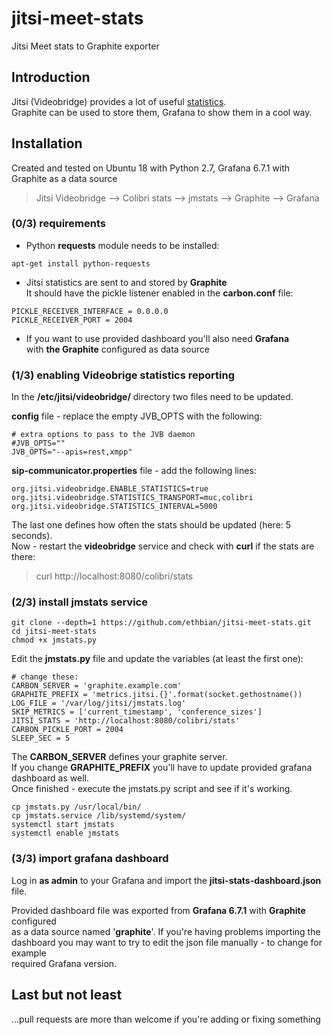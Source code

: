 # jitsi-meet-stats
Jitsi Meet stats to Graphite exporter

## Introduction
Jitsi (Videobridge) provides a lot of useful [statistics](https://github.com/jitsi/jitsi-videobridge/blob/master/doc/statistics.md).  
Graphite can be used to store them, Grafana to show them in a cool way.  

## Installation

Created and tested on Ubuntu 18 with Python 2.7, Grafana 6.7.1 with Graphite as a data source  
> Jitsi Videobridge --> Colibri stats --> jmstats --> Graphite --> Grafana

### (0/3) requirements

* Python **requests** module needs to be installed:

```
apt-get install python-requests
```

* Jitsi statistics are sent to and stored by **Graphite**  
  It should have the pickle listener enabled in the **carbon.conf** file:

```
PICKLE_RECEIVER_INTERFACE = 0.0.0.0
PICKLE_RECEIVER_PORT = 2004
```
  
* If you want to use provided dashboard you'll also need **Grafana**  
  with **the Graphite** configured as data source
  
### (1/3) enabling Videobrige statistics reporting

In the **/etc/jitsi/videobridge/** directory two files need to be updated.  

**config** file - replace the empty JVB_OPTS with the following:  

```
# extra options to pass to the JVB daemon
#JVB_OPTS=""
JVB_OPTS="--apis=rest,xmpp"
```

**sip-communicator.properties** file - add the following lines:

```
org.jitsi.videobridge.ENABLE_STATISTICS=true
org.jitsi.videobridge.STATISTICS_TRANSPORT=muc,colibri
org.jitsi.videobridge.STATISTICS_INTERVAL=5000
```

The last one defines how often the stats should be updated (here: 5 seconds).  
Now - restart the **videobridge** service and check with **curl** if the stats are there:

> curl http://localhost:8080/colibri/stats

### (2/3) install jmstats service

```
git clone --depth=1 https://github.com/ethbian/jitsi-meet-stats.git
cd jitsi-meet-stats
chmod +x jmstats.py
```

Edit the **jmstats.py** file and update the variables (at least the first one):

```
# change these:
CARBON_SERVER = 'graphite.example.com'
GRAPHITE_PREFIX = 'metrics.jitsi.{}'.format(socket.gethostname())
LOG_FILE = '/var/log/jitsi/jmstats.log'
SKIP_METRICS = ['current_timestamp', 'conference_sizes']
JITSI_STATS = 'http://localhost:8080/colibri/stats'
CARBON_PICKLE_PORT = 2004
SLEEP_SEC = 5
```

The **CARBON_SERVER** defines your graphite server.  
If you change **GRAPHITE_PREFIX** you'll have to update provided grafana dashboard as well.  
Once finished - execute the jmstats.py script and see if it's working.

```
cp jmstats.py /usr/local/bin/
cp jmstats.service /lib/systemd/system/
systemctl start jmstats
systemctl enable jmstats
```

### (3/3) import grafana dashboard

Log in **as admin** to your Grafana and import the **jitsi-stats-dashboard.json** file.  
  
Provided dashboard file was exported from **Grafana 6.7.1** with **Graphite** configured  
as a data source named '**graphite**'. If you're having problems importing the  
dashboard you may want to try to edit the json file manually - to change for example  
required Grafana version.


## Last but not least

...pull requests are more than welcome if you're adding or fixing something
